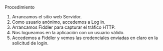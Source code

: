 Procedimiento

1. Arrancamos el sitio web Servidor.
2. Como usuario anónimo, accedemos a Log in.
3. Arrancamos Fiddler para capturar el tráfico HTTP.
4. Nos logueamos en la aplicación con un usuario válido.
5. Accedemos a Fiddler y vemos las credenciales enviadas en claro en la solicitud de login.